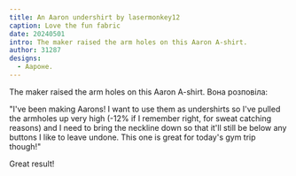 ```yaml
---
title: An Aaron undershirt by lasermonkey12
caption: Love the fun fabric
date: 20240501
intro: The maker raised the arm holes on this Aaron A-shirt.
author: 31287
designs:
  - Аароне.
---
```


The maker raised the arm holes on this Aaron A-shirt. Вона розповіла:

"I've been making Aarons!  I want to use them as undershirts so I've pulled the armholes up very high (-12% if I remember right, for sweat catching reasons)  and I need to bring the neckline down so that it'll still be below any buttons I like to leave undone. This one is great for today's gym trip though!"

Great result!
